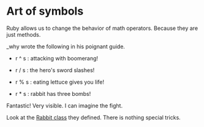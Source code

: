 Art of symbols
==============

Ruby allows us to change the behavior of math operators. Because they are just methods.

\_why wrote the following in his poignant guide.

- r ^ s : attacking with boomerang!

- r / s : the hero's sword slashes!

- r % s : eating lettuce gives you life!

- r * s : rabbit has three bombs!

Fantastic! Very visible. I can imagine the fight.

Look at the [Rabbit class](http://github.com/ashbb/dwemthys_array_study_note/blob/master/whys_code/rabbit.rb) they defined. There is nothing special tricks.
